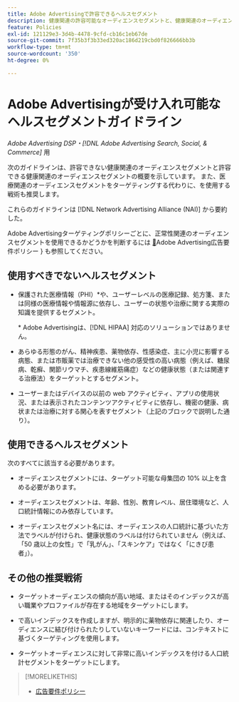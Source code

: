 ```yaml
---
title: Adobe Advertisingで許容できるヘルスセグメント
description: 健康関連の許容可能なオーディエンスセグメントと、健康関連のオーディエンスセグメントをターゲティングする代わりに使用する戦術については、ガイドラインを参照してください。
feature: Policies
exl-id: 121129e3-3d4b-4478-9cfd-cb16c1eb67de
source-git-commit: 7f35b3f3b33ed320ac186d219cbd0f826666bb3b
workflow-type: tm+mt
source-wordcount: '350'
ht-degree: 0%

---
```


# Adobe Advertisingが受け入れ可能なヘルスセグメントガイドライン

*Adobe Advertising DSP・[!DNL Adobe Advertising Search, Social, & Commerce]* 用

次のガイドラインは、許容できない健康関連のオーディエンスセグメントと許容できる健康関連のオーディエンスセグメントの概要を示しています。 また、医療関連のオーディエンスセグメントをターゲティングする代わりに、を使用する戦術も推奨します。

これらのガイドラインは [!DNL Network Advertising Alliance (NAI)] から要約した。

Adobe Advertisingターゲティングポリシーごとに、正常性関連のオーディエンスセグメントを使用できるかどうかを判断するには [&#128279;](/help/policies/ad-requirements-policy.md)Adobe Advertising広告要件ポリシー &rbrace; も参照してください。

## 使用すべきでないヘルスセグメント

* 保護された医療情報（PHI）\*や、ユーザーレベルの医療記録、処方箋、または同様の医療情報や情報源に依存し、ユーザーの状態や治療に関する実際の知識を提供するセグメント。

  \* Adobe Advertisingは、[!DNL HIPAA] 対応のソリューションではありません。

* あらゆる形態のがん、精神疾患、薬物依存、性感染症、主に小児に影響する病態、または市販薬では治療できない他の感受性の高い病態（例えば、糖尿病、乾癬、関節リウマチ、疾患線維筋痛症）などの健康状態（または関連する治療法）をターゲットとするセグメント。

* ユーザーまたはデバイスの以前の web アクティビティ、アプリの使用状況、または表示されたコンテンツアクティビティに依存し、機密の健康、病状または治療に対する関心を表すセグメント（上記のブロックで説明した通り）。

## 使用できるヘルスセグメント

次のすべてに該当する必要があります。

* オーディエンスセグメントには、ターゲット可能な母集団の 10% 以上を含める必要があります。

* オーディエンスセグメントは、年齢、性別、教育レベル、居住環境など、人口統計情報にのみ依存しています。

* オーディエンスセグメント名には、オーディエンスの人口統計に基づいた方法でラベルが付けられ、健康状態のラベルは付けられていません（例えば、「50 歳以上の女性」で「乳がん」、「スキンケア」ではなく「にきび患者」）。

## その他の推奨戦術

* ターゲットオーディエンスの傾向が高い地域、またはそのインデックスが高い職業やプロファイルが存在する地域をターゲットにします。

* で高いインデックスを作成しますが、明示的に薬物依存に関連したり、オーディエンスに結び付けられたりしていないキーワードには、コンテキストに基づくターゲティングを使用します。

* ターゲットオーディエンスに対して非常に高いインデックスを付ける人口統計セグメントをターゲットにします。

>[!MORELIKETHIS]
>
>* [ 広告要件ポリシー ](/help/policies/ad-requirements-policy.md)
